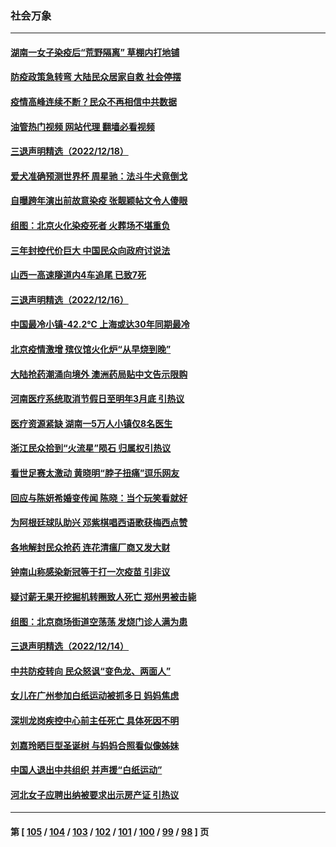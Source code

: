 ### 社会万象
---
#### [湖南一女子染疫后“荒野隔离” 草棚内打地铺](../../pages/ncid282/n13888244.md?12210045) 
#### [防疫政策急转弯 大陆民众居家自救 社会停摆](../../pages/ncid282/n13887804.md?12210045) 
#### [疫情高峰连续不断？民众不再相信中共数据](../../pages/ncid282/n13887570.md?12210045) 
#### [油管热门视频 网站代理 翻墙必看视频](http://138.2.39.72:81/youtube.html?epic-marker?12210045)
#### [三退声明精选（2022/12/18）](../../pages/ncid282/n13887376.md?12210045) 
#### [爱犬准确预测世界杯 周星驰：法斗牛犬竟倒戈](../../pages/ncid282/n13887268.md?12210045) 
#### [自曝跨年演出前故意染疫 张靓颖帖文令人傻眼](../../pages/ncid282/n13886920.md?12210045) 
#### [组图：北京火化染疫死者 火葬场不堪重负](../../pages/ncid282/n13886898.md?12210045) 
#### [三年封控代价巨大 中国民众向政府讨说法](../../pages/ncid282/n13886817.md?12210045) 
#### [山西一高速隧道内4车追尾 已致7死](../../pages/ncid282/n13886673.md?12210045) 
#### [三退声明精选（2022/12/16）](../../pages/ncid282/n13886483.md?12210045) 
#### [中国最冷小镇-42.2℃ 上海或达30年同期最冷](../../pages/ncid282/n13886303.md?12210045) 
#### [北京疫情激增 殡仪馆火化炉“从早烧到晚”](../../pages/ncid282/n13886237.md?12210045) 
#### [大陆抢药潮涌向境外 澳洲药局贴中文告示限购](../../pages/ncid282/n13886157.md?12210045) 
#### [河南医疗系统取消节假日至明年3月底 引热议](../../pages/ncid282/n13886087.md?12210045) 
#### [医疗资源紧缺 湖南一5万人小镇仅8名医生](../../pages/ncid282/n13886106.md?12210045) 
#### [浙江民众拾到“火流星”陨石 归属权引热议](../../pages/ncid282/n13886028.md?12210045) 
#### [看世足赛太激动 黄晓明“脖子扭痛”逗乐网友](../../pages/ncid282/n13885797.md?12210045) 
#### [回应与陈妍希婚变传闻 陈晓：当个玩笑看就好](../../pages/ncid282/n13885755.md?12210045) 
#### [为阿根廷球队助兴 邓紫棋唱西语歌获梅西点赞](../../pages/ncid282/n13885711.md?12210045) 
#### [各地解封民众抢药 连花清瘟厂商又发大财](../../pages/ncid282/n13885691.md?12210045) 
#### [钟南山称感染新冠等于打一次疫苗 引非议](../../pages/ncid282/n13885371.md?12210045) 
#### [疑讨薪无果开挖掘机转圈致人死亡 郑州男被击毙](../../pages/ncid282/n13885190.md?12210045) 
#### [组图：北京商场街道空荡荡 发烧门诊人满为患](../../pages/ncid282/n13884886.md?12210045) 
#### [三退声明精选（2022/12/14）](../../pages/ncid282/n13884989.md?12210045) 
#### [中共防疫转向 民众怒讽“变色龙、两面人”](../../pages/ncid282/n13884713.md?12210045) 
#### [女儿在广州参加白纸运动被抓多日 妈妈焦虑](../../pages/ncid282/n13884296.md?12210045) 
#### [深圳龙岗疾控中心前主任死亡 具体死因不明](../../pages/ncid282/n13884242.md?12210045) 
#### [刘嘉玲晒巨型圣诞树 与妈妈合照看似像姊妹](../../pages/ncid282/n13884144.md?12210045) 
#### [中国人退出中共组织 并声援“白纸运动”](../../pages/ncid282/n13882714.md?12210045) 
#### [河北女子应聘出纳被要求出示房产证 引热议](../../pages/ncid282/n13883885.md?12210045) 

---
#### 第 [ [105](./105.md?12210045) / [104](./104.md?12210045) / [103](./103.md?12210045) / [102](./102.md?12210045) / [101](./101.md?12210045) / [100](./100.md?12210045) / [99](./99.md?12210045) / [98](./98.md?12210045) ] 页
